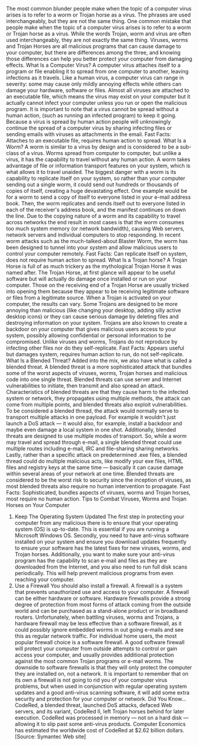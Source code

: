 The most common blunder people make when the topic of a computer virus arises is to refer to a worm or Trojan horse as a virus. The phrases are used interchangeably, but they are not the same thing.
One common mistake that people make when the topic of a computer virus arises is to refer to a worm or Trojan horse as a virus. While the words Trojan, worm and virus are often used interchangeably, they are not exactly the same thing. Viruses, worms and Trojan Horses are all malicious programs that can cause damage to your computer, but there are differences among the three, and knowing those differences can help you better protect your computer from damaging effects.
What Is a Computer Virus?
A computer virus attaches itself to a program or file enabling it to spread from one computer to another, leaving infections as it travels. Like a human virus, a computer virus can range in severity: some may cause only mildly annoying effects while others can damage your hardware, software or files. Almost all viruses are attached to an executable file, which means the virus may exist on your computer but it actually cannot infect your computer unless you run or open the malicious program.
It is important to note that a virus cannot be spread without a human action, (such as running an infected program) to keep it going. Because a virus is spread by human action people will unknowingly continue the spread of a computer virus by sharing infecting files or sending emails with viruses as attachments in the email.
Fast Facts: Attaches to an executable file, requires human action to spread.
What Is a Worm?
A worm is similar to a virus by design and is considered to be a sub-class of a virus. Worms spread from computer to computer, but unlike a virus, it has the capability to travel without any human action. A worm takes advantage of file or information transport features on your system, which is what allows it to travel unaided.
The biggest danger with a worm is its capability to replicate itself on your system, so rather than your computer sending out a single worm, it could send out hundreds or thousands of copies of itself, creating a huge devastating effect. One example would be for a worm to send a copy of itself to everyone listed in your e-mail address book. Then, the worm replicates and sends itself out to everyone listed in each of the receiver's address book, and the manifest continues on down the line. 
Due to the copying nature of a worm and its capability to travel across networks the end result in most cases is that the worm consumes too much system memory (or network bandwidth), causing Web servers, network servers and individual computers to stop responding. In recent worm attacks such as the much-talked-about Blaster Worm, the worm has been designed to tunnel into your system and allow malicious users to control your computer remotely.
Fast Facts: Can replicate itself on system, does not require human action to spread.
What Is a Trojan horse?
A Trojan Horse is full of as much trickery as the mythological Trojan Horse it was named after. The Trojan Horse, at first glance will appear to be useful software but will actually do damage once installed or run on your computer.  Those on the receiving end of a Trojan Horse are usually tricked into opening them because they appear to be receiving legitimate software or files from a legitimate source. 
When a Trojan is activated on your computer, the results can vary. Some Trojans are designed to be more annoying than malicious (like changing your desktop, adding silly active desktop icons) or they can cause serious damage by deleting files and destroying information on your system. Trojans are also known to create a backdoor on your computer that gives malicious users access to your system, possibly allowing confidential or personal information to be compromised. Unlike viruses and worms, Trojans do not reproduce by infecting other files nor do they self-replicate.
Fast Facts: Appears useful but damages system, requires human action to run, do not self-replicate.
What Is a Blended Threat?
Added into the mix, we also have what is called a blended threat. A blended threat is a more sophisticated attack that bundles some of the worst aspects of viruses, worms, Trojan horses and malicious code into one single threat. Blended threats can use server and Internet vulnerabilities to initiate, then transmit and also spread an attack. Characteristics of blended threats are that they cause harm to the infected system or network, they propagates using multiple methods, the attack can come from multiple points, and blended threats also exploit vulnerabilities.
To be considered a blended thread, the attack would normally serve to transport multiple attacks in one payload. For example it wouldn't just launch a DoS attack — it would also, for example, install a backdoor and maybe even damage a local system in one shot. Additionally, blended threats are designed to use multiple modes of transport. So, while a worm may travel and spread through e-mail, a single blended threat could use multiple routes including e-mail, IRC and file-sharing sharing networks.
Lastly, rather than a specific attack on predetermined .exe files, a blended thread could do multiple malicious acts, like modify your exe files, HTML files and registry keys at the same time — basically it can cause damage within several areas of your network at one time.
Blended threats are considered to be the worst risk to security since the inception of viruses, as most blended threats also require no human intervention to propagate.
Fast Facts: Sophisticated, bundles aspects of viruses, worms and Trojan horses, most require no human action.
Tips to Combat Viruses, Worms and Trojan Horses on Your Computer
1. Keep The Operating System Updated
The first step in protecting your computer from any malicious there is to ensure that your operating system (OS) is up-to-date. This is essential if you are running a Microsoft Windows OS. Secondly, you need to have anti-virus software installed on your system and ensure you download updates frequently to ensure your software has the latest fixes for new viruses, worms, and Trojan horses. Additionally, you want to make sure your anti-virus program has the capability to scan e-mail and files as they are downloaded from the Internet, and you also need to run full disk scans periodically. This will help prevent malicious programs from even reaching your computer.
2. Use a Firewall
You should also install a firewall. A firewall is a system that prevents unauthorized use and access to your computer. A firewall can be either hardware or software. Hardware firewalls provide a strong degree of protection from most forms of attack coming from the outside world and can be purchased as a stand-alone product or in broadband routers. Unfortunately, when battling viruses, worms and Trojans, a hardware firewall may be less effective than a software firewall, as it could possibly ignore embedded worms in out going e-mails and see this as regular network traffic.
For individual home users, the most popular firewall choice is a software firewall.  A good software firewall will protect your computer from outside attempts to control or gain access your computer, and usually provides additional protection against the most common Trojan programs or e-mail worms. The downside to software firewalls is that they will only protect the computer they are installed on, not a network.
It is important to remember that on its own a firewall is not going to rid you of your computer virus problems, but when used in conjunction with regular operating system updates and a good anti-virus scanning software, it will add some extra security and protection for your computer or network. 
Did You Know... CodeRed, a blended threat, launched DoS attacks, defaced Web servers, and its variant, CodeRed II, left Trojan horses behind for later execution. CodeRed was processed in memory — not on a hard disk — allowing it to slip past some anti-virus products. Computer Economics has estimated the worldwide cost of CodeRed at $2.62 billion dollars. [Source: Symantec Web site]
